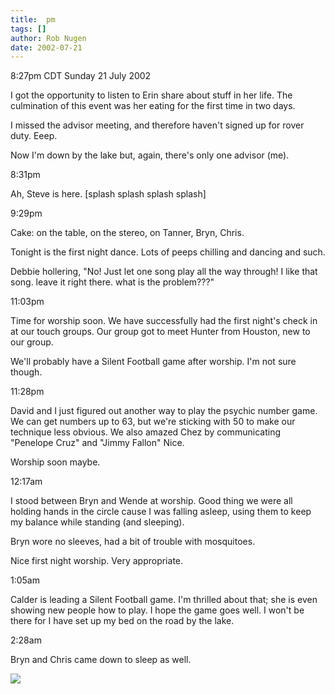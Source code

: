 ```yaml
---
title:  pm
tags: []
author: Rob Nugen
date: 2002-07-21
---
```


<p class=date>8:27pm CDT Sunday 21 July 2002</p>

<p>I got the opportunity to listen to Erin share about stuff in her
life.  The culmination of this event was her eating for the first time
in two days.</p>

<p>I missed the advisor meeting, and therefore haven't signed up for
rover duty.  Eeep.</p>

<p>Now I'm down by the lake but, again, there's only one advisor (me).</p>

<p class=date>8:31pm</p>

<p>Ah, Steve is here.  [splash splash splash splash]</p>

<p class=date>9:29pm</p>

<p>Cake: on the table, on the stereo, on Tanner, Bryn, Chris.</p>

<p>Tonight is the first night dance.  Lots of peeps chilling and
dancing and such.</p>

<p>Debbie hollering, "No!  Just let one song play all the way through!
I like that song.  leave it right there.  what is the problem???"</p>

<p class=date>11:03pm</p>

<p>Time for worship soon.  We have successfully had the first night's
check in at our touch groups.  Our group got to meet Hunter from
Houston, new to our group.</p>

<p>We'll probably have a Silent Football game after worship.  I'm not
sure though.</p>

<p class=date>11:28pm</p>

<p>David and I just figured out another way to play the psychic number
game.  We can get numbers up to 63, but we're sticking with 50 to make
our technique less obvious.  We also amazed Chez by communicating
"Penelope Cruz" and "Jimmy Fallon"  Nice.</p>

<p>Worship soon maybe.</p>

<p class=date>12:17am</p>

<p>I stood between Bryn and Wende at worship.  Good thing we were all
holding hands in the circle cause I was falling asleep, using them to
keep my balance while standing (and sleeping).</p>

<p>Bryn wore no sleeves, had a bit of trouble with mosquitoes.</p>

<p>Nice first night worship.  Very appropriate.</p>

<p class=date>1:05am</p>

<p>Calder is leading a Silent Football game.  I'm thrilled about that;
she is even showing new people how to play.  I hope the game goes
well.  I won't be there for I have set up my bed on the road by the
lake.</p>

<p class=date>2:28am</p>

<p>Bryn and Chris came down to sleep as well.</p>

<p><img src="/images/rob/wL-ROB.gif"/></p>
